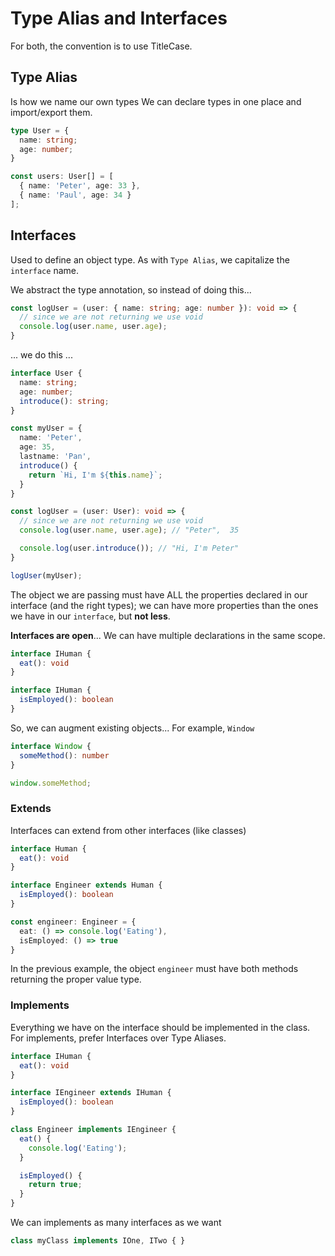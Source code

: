 # Type Alias and Interfaces
For both, the convention is to use TitleCase.

## Type Alias

Is how we name our own types
We can declare types in one place and import/export them.

```ts
type User = {
  name: string;
  age: number;
}

const users: User[] = [
  { name: 'Peter', age: 33 },
  { name: 'Paul', age: 34 }
];
```

## Interfaces

Used to define an object type.
As with `Type Alias`, we capitalize the `interface` name. 

<!--
TODO:
  What is an object type in this context
  Difference between Type Alias and Interfaces
-->

<!-- 
What is an interface
Interfaces creates custom types?
-->


We abstract the type annotation, so instead of doing this...

```ts
const logUser = (user: { name: string; age: number }): void => {
  // since we are not returning we use void
  console.log(user.name, user.age);
}
```

... we do this ...

```ts
interface User {
  name: string;
  age: number;
  introduce(): string;
} 

const myUser = {
  name: 'Peter',
  age: 35,
  lastname: 'Pan',
  introduce() {
    return `Hi, I'm ${this.name}`;
  }
}

const logUser = (user: User): void => {
  // since we are not returning we use void
  console.log(user.name, user.age); // "Peter",  35 

  console.log(user.introduce()); // "Hi, I'm Peter" 
}

logUser(myUser);
```

The object we are passing must have ALL the properties declared in our interface (and the right types); we can have more properties than the ones we have in our `interface`, but **not less**.

**Interfaces are open**... We can have multiple declarations in the same scope.

```ts
interface IHuman {
  eat(): void
}

interface IHuman {
  isEmployed(): boolean
}
```

So, we can augment existing objects... For example, `Window`

```ts
interface Window {
  someMethod(): number
}

window.someMethod;
```

### Extends
Interfaces can extend from other interfaces (like classes)

```ts
interface Human {
  eat(): void
}

interface Engineer extends Human {
  isEmployed(): boolean
}

const engineer: Engineer = {
  eat: () => console.log('Eating'),
  isEmployed: () => true
}
```

In the previous example, the object `engineer` must have both methods returning the proper value type.

### Implements
Everything we have on the interface should be implemented in the class.
For implements, prefer Interfaces over Type Aliases.

```ts
interface IHuman {
  eat(): void
}

interface IEngineer extends IHuman {
  isEmployed(): boolean
}

class Engineer implements IEngineer {
  eat() {
    console.log('Eating');
  }

  isEmployed() {
    return true;
  }
}
```

We can implements as many interfaces as we want

```ts
class myClass implements IOne, ITwo { }
```